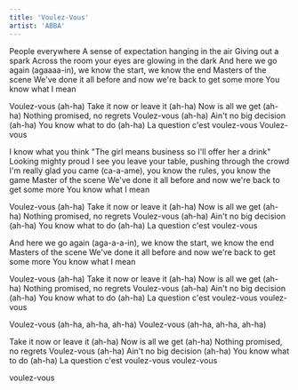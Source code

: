 ```yaml
---
title: 'Voulez-Vous'
artist: 'ABBA'
---
```


People everywhere
A sense of expectation hanging in the air
Giving out a spark
Across the room your eyes are glowing in the dark
And here we go again (agaaaa-in), we know the start, we know the end
Masters of the scene
We've done it all before and now we're back to get some more
You know what I mean

Voulez-vous (ah-ha)
Take it now or leave it (ah-ha)
Now is all we get (ah-ha)
Nothing promised, no regrets
Voulez-vous (ah-ha)
Ain't no big decision (ah-ha)
You know what to do (ah-ha)
La question c'est voulez-vous
Voulez-vous

I know what you think
"The girl means business so I'll offer her a drink"
Looking mighty proud
I see you leave your table, pushing through the crowd
I'm really glad you came (ca-a-ame), you know the rules, you know the game
Master of the scene
We've done it all before and now we're back to get some more
You know what I mean

Voulez-vous (ah-ha)
Take it now or leave it (ah-ha)
Now is all we get (ah-ha)
Nothing promised, no regrets
Voulez-vous (ah-ha)
Ain't no big decision (ah-ha)
You know what to do (ah-ha)
La question c'est voulez-vous

And here we go again (aga-a-a-in), we know the start, we know the end
Masters of the scene
We've done it all before and now we're back to get some more
You know what I mean

Voulez-vous (ah-ha)
Take it now or leave it (ah-ha)
Now is all we get (ah-ha)
Nothing promised, no regrets
Voulez-vous (ah-ha)
Ain't no big decision (ah-ha)
You know what to do (ah-ha)
La question c'est voulez-vous
voulez-vous

Voulez-vous (ah-ha, ah-ha, ah-ha)
Voulez-vous (ah-ha, ah-ha, ah-ha)

Take it now or leave it (ah-ha)
Now is all we get (ah-ha)
Nothing promised, no regrets
Voulez-vous (ah-ha)
Ain't no big decision (ah-ha)
You know what to do (ah-ha)
La question c'est voulez-vous
voulez-vous

voulez-vous
